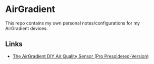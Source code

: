 # AirGradient
This repo contains my own personal notes/configurations for my AirGradient devices.

## Links
- [The AirGradient DIY Air Quality Sensor (Pro Presoldered-Version)](https://www.airgradient.com/open-airgradient/instructions/diy-pro-presoldered/)
